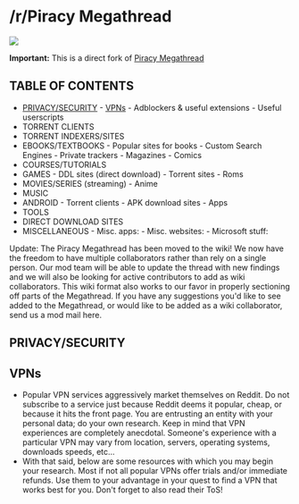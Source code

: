 # /r/Piracy Megathread
![](https://raw.githubusercontent.com/aaronthecodpro/Reddit-Privacy-Megathread/master/data/redditprivacy.png)

__Important:__ This is a direct fork of [Piracy Megathread](https://www.reddit.com/r/Piracy/wiki/megathread)
## TABLE OF CONTENTS
- [PRIVACY/SECURITY](PRIVACY/SECURITY)
        - [VPNs](#VPNs)
        - Adblockers & useful extensions
        - Useful userscripts
- TORRENT CLIENTS
- TORRENT INDEXERS/SITES
- EBOOKS/TEXTBOOKS
        - Popular sites for books
        - Custom Search Engines
        - Private trackers
        - Magazines
        - Comics
- COURSES/TUTORIALS
- GAMES
        - DDL sites (direct download)
        - Torrent sites
        - Roms
- MOVIES/SERIES (streaming)
        - Anime
- MUSIC
- ANDROID
        - Torrent clients
        - APK download sites
        - Apps
- TOOLS
- DIRECT DOWNLOAD SITES
- MISCELLANEOUS
        - Misc. apps:
        - Misc. websites:
        - Microsoft stuff:
		
Update: The Piracy Megathread has been moved to the wiki! We now have the freedom to have multiple collaborators rather than rely on a single person. Our mod team will be able to update the thread with new findings and we will also be looking for active contributors to add as wiki collaborators. This wiki format also works to our favor in properly sectioning off parts of the Megathread.
If you have any suggestions you'd like to see added to the Megathread, or would like to be added as a wiki collaborator, send us a mod mail here.

## PRIVACY/SECURITY

## VPNs
- Popular VPN services aggressively market themselves on Reddit. Do not subscribe to a service just because Reddit deems it popular, cheap, or because it hits the front page. You are entrusting an entity with your personal data; do your own research. Keep in mind that VPN experiences are completely anecdotal. Someone's experience with a particular VPN may vary from location, servers, operating systems, downloads speeds, etc...
- With that said, below are some resources with which you may begin your research. Most if not all popular VPNs offer trials and/or immediate refunds. Use them to your advantage in your quest to find a VPN that works best for you. Don't forget to also read their ToS!
